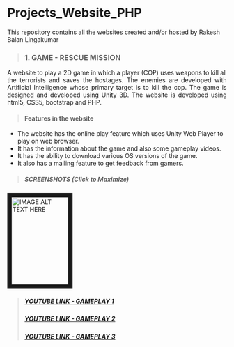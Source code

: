 # Projects_Website_PHP
This repository contains all the websites created and/or hosted by Rakesh Balan Lingakumar

> ### 1. GAME - RESCUE MISSION
<p align="justify">A website to play a 2D game in which a player (COP) uses weapons to kill all the terrorists and saves the hostages. The enemies are developed with Artificial Intelligence whose primary target is to kill the cop. The game is designed and developed using Unity 3D. The website is developed using html5, CSS5, bootstrap and PHP.</p>

> #### Features in the website
* The website has the online play feature which uses Unity Web Player to play on web browser. 
* It has the information about the game and also some gameplay videos.
* It has the ability to download various OS versions of the game. 
* It also has a mailing feature to get feedback from gamers.

> ##### SCREENSHOTS (Click to Maximize)

<a href="https://github.com/rlingaku/Projects_Website_PHP/blob/master/Game_RescueMission/screenshot/mainpage.png" target="_blank">
<img src="https://github.com/rlingaku/Projects_Website_PHP/blob/master/Game_RescueMission/screenshot/mainpage.png" 
alt="IMAGE ALT TEXT HERE" width="130" height="200" border="10" /></a> 

> ##### [YOUTUBE LINK - GAMEPLAY 1](http://www.youtube.com/watch?feature=player_embedded&v=UWyWQV5Jqao)
> ##### [YOUTUBE LINK - GAMEPLAY 2](http://www.youtube.com/watch?feature=player_embedded&v=D5-q1Z_vjhw)
> ##### [YOUTUBE LINK - GAMEPLAY 3](http://www.youtube.com/watch?feature=player_embedded&v=0rc66RlLA8s)
<br>
<br>

